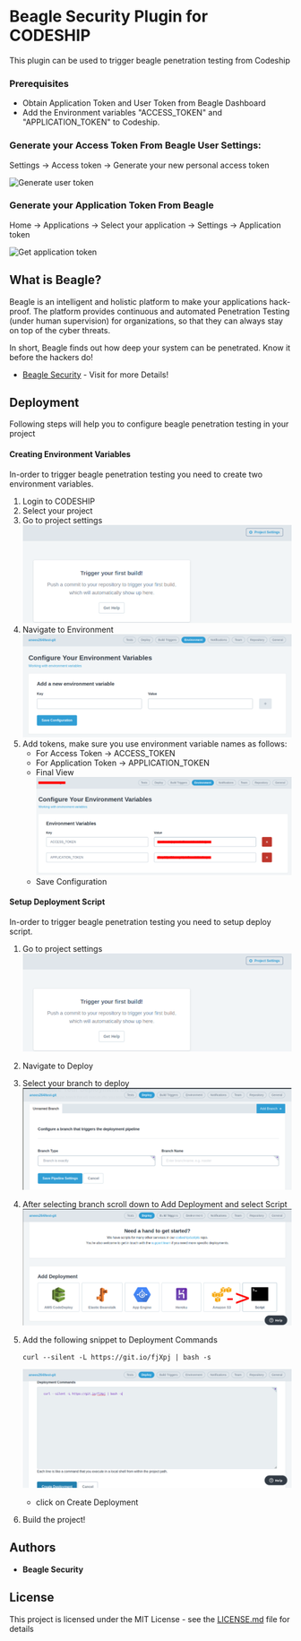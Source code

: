 
# Beagle Security Plugin for CODESHIP

This plugin can be used to trigger beagle penetration testing from Codeship

### Prerequisites

* Obtain Application Token and User Token from Beagle Dashboard
* Add the Environment variables "ACCESS_TOKEN" and "APPLICATION_TOKEN" to Codeship.


### Generate your Access Token From Beagle User Settings:
  Settings -> Access token -> Generate your new personal access token

![Generate user token](https://beagle-assets.s3.ca-central-1.amazonaws.com/share/usertoken.png)

### Generate your Application Token From Beagle<br></h3>
  Home -> Applications -> Select your application -> Settings -> Application token

![Get application token](https://beagle-assets.s3.ca-central-1.amazonaws.com/share/apptoken.png)


## What is Beagle?

Beagle is an intelligent and holistic platform to make your applications hack-proof. The platform provides continuous and automated Penetration Testing (under human supervision) for organizations, so that they can always stay on top of the cyber threats.

In short, Beagle finds out how deep your system can be penetrated. Know it before the hackers do! 

* [Beagle Security](https://beaglesecurity.com/) - Visit for more Details!

## Deployment

Following steps will help you to configure beagle penetration testing in your project

#### Creating Environment Variables
In-order to trigger beagle penetration testing you need to create two environment variables. 

1. Login to CODESHIP
2. Select your project
3. Go to project settings 
	![Project Settings](/images/env1.png)
5. Navigate to Environment
	![Environment](/images/env2.png)
6. Add tokens, make sure you use environment variable names as follows:
	* For Access Token -> ACCESS_TOKEN
	* For Application Token -> APPLICATION_TOKEN
	* Final View 
	![Step 3](/images/env3.png)
	* Save Configuration

#### Setup Deployment Script
In-order to trigger beagle penetration testing you need to setup deploy script. 

1. Go to project settings 
	![Project Settings](/images/env1.png)
2. Navigate to Deploy
3. Select your branch to deploy
	![Deploy Home](/images/deploy1.png)
4. After selecting branch scroll down to Add Deployment and select Script
	![Add Deployment](/images/deploy2.png)
5. Add the following snippet to Deployment Commands
	```
	curl --silent -L https://git.io/fjXpj | bash -s
	```
	![Set Custom Command](/images/deploy3.png)
	* click on Create Deployment

6. Build the project! 
 
## Authors

* **Beagle Security**

## License

This project is licensed under the MIT License - see the [LICENSE.md](LICENSE.md) file for details
